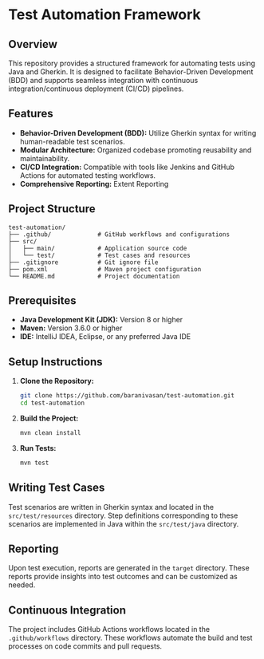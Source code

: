 
# Test Automation Framework

## Overview

This repository provides a structured framework for automating tests using Java and Gherkin. It is designed to facilitate Behavior-Driven Development (BDD) and supports seamless integration with continuous integration/continuous deployment (CI/CD) pipelines.

## Features

- **Behavior-Driven Development (BDD):** Utilize Gherkin syntax for writing human-readable test scenarios.
- **Modular Architecture:** Organized codebase promoting reusability and maintainability.
- **CI/CD Integration:** Compatible with tools like Jenkins and GitHub Actions for automated testing workflows.
- **Comprehensive Reporting:** Extent Reporting

## Project Structure

```
test-automation/
├── .github/             # GitHub workflows and configurations
├── src/
│   ├── main/            # Application source code
│   └── test/            # Test cases and resources
├── .gitignore           # Git ignore file
├── pom.xml              # Maven project configuration
└── README.md            # Project documentation
```

## Prerequisites

- **Java Development Kit (JDK):** Version 8 or higher
- **Maven:** Version 3.6.0 or higher
- **IDE:** IntelliJ IDEA, Eclipse, or any preferred Java IDE

## Setup Instructions

1. **Clone the Repository:**

   ```bash
   git clone https://github.com/baranivasan/test-automation.git
   cd test-automation
   ```

2. **Build the Project:**

   ```bash
   mvn clean install
   ```

3. **Run Tests:**

   ```bash
   mvn test
   ```

## Writing Test Cases

Test scenarios are written in Gherkin syntax and located in the `src/test/resources` directory. Step definitions corresponding to these scenarios are implemented in Java within the `src/test/java` directory.

## Reporting

Upon test execution, reports are generated in the `target` directory. These reports provide insights into test outcomes and can be customized as needed.

## Continuous Integration

The project includes GitHub Actions workflows located in the `.github/workflows` directory. These workflows automate the build and test processes on code commits and pull requests.
